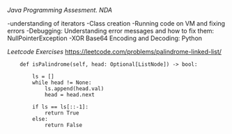 *Java Programming Assesment. NDA*

-understanding of iterators
-Class creation
-Running code on VM and fixing errors
-Debugging: Understanding error messages and how to fix them: NullPointerException
-XOR Base64 Encoding and Decoding: Python

*Leetcode Exercises*
https://leetcode.com/problems/palindrome-linked-list/

```class Solution:
    def isPalindrome(self, head: Optional[ListNode]) -> bool:
        
        ls = []
        while head != None:
            ls.append(head.val)
            head = head.next
            
        if ls == ls[::-1]:
            return True
        else: 
            return False
